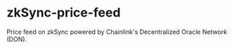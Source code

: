 # zkSync-price-feed
Price feed on zkSync powered by Chainlink's Decentralized Oracle Network (DON).
